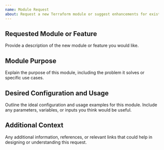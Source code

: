 ```yaml
---
name: Module Request
about: Request a new Terraform module or suggest enhancements for existing modules
---
```


## Requested Module or Feature
Provide a description of the new module or feature you would like.

## Module Purpose
Explain the purpose of this module, including the problem it solves or specific use cases.

## Desired Configuration and Usage
Outline the ideal configuration and usage examples for this module. Include any parameters, variables, or inputs you think would be useful.

## Additional Context
Any additional information, references, or relevant links that could help in designing or understanding this request.
